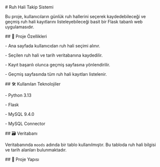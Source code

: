 \# Ruh Hali Takip Sistemi



Bu proje, kullanıcıların günlük ruh hallerini seçerek kaydedebileceği ve geçmiş ruh hali kayıtlarını listeleyebileceği basit bir Flask tabanlı web uygulamasıdır.



\## 🚀 Proje Özellikleri



\- Ana sayfada kullanıcıdan ruh hali seçimi alınır.

\- Seçilen ruh hali ve tarih veritabanına kaydedilir.

\- Kayıt başarılı olunca geçmiş sayfasına yönlendirilir.

\- Geçmiş sayfasında tüm ruh hali kayıtları listelenir.



\## 🛠 Kullanılan Teknolojiler



\- Python 3.13

\- Flask

\- MySQL 9.4.0

\- MySQL Connector



\## 🗃 Veritabanı



Veritabanında `moods` adında bir tablo kullanılmıştır. Bu tabloda ruh hali bilgisi ve tarih alanları bulunmaktadır.



\## 📁 Proje Yapısı





